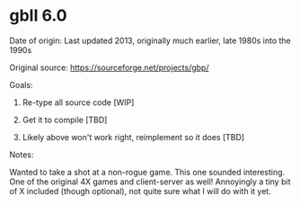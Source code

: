 # gbII 6.0

Date of origin: Last updated 2013, originally much earlier, late 1980s into the 1990s

Original source: https://sourceforge.net/projects/gbp/

Goals:

1) Re-type all source code [WIP]

2) Get it to compile [TBD]

3) Likely above won't work right, reimplement so it does [TBD]

Notes:

Wanted to take a shot at a non-rogue game. This one sounded interesting. One of the original 4X games and client-server as well! Annoyingly a tiny bit of X included (though optional), not quite sure what I will do with it yet.
